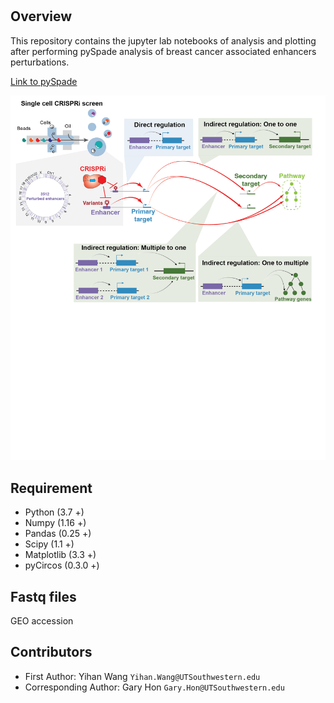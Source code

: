 # 

## Overview
This repository contains the jupyter lab notebooks of analysis and plotting after performing pySpade analysis of breast cancer associated enhancers perturbations.

[Link to pySpade](https://github.com/yihan1119/pySpade)

![Overview](./MISC/overview.png "Overview")

## Requirement
* Python (3.7 +)
* Numpy (1.16 +)
* Pandas (0.25 +)
* Scipy (1.1 +)
* Matplotlib (3.3 +)
* pyCircos (0.3.0 +)

## Fastq files
GEO accession

## Contributors 
* First Author: Yihan Wang `Yihan.Wang@UTSouthwestern.edu`
* Corresponding Author: Gary Hon `Gary.Hon@UTSouthwestern.edu`
